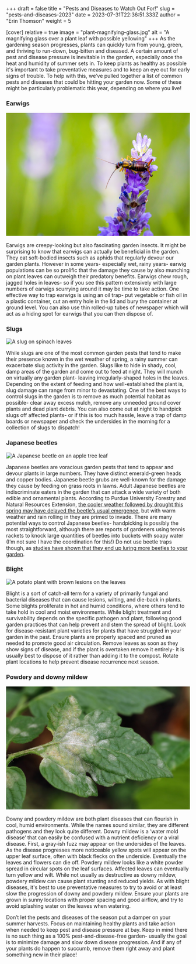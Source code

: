 +++
draft = false
title = "Pests and Diseases to Watch Out For!"
slug = "pests-and-diseases-2023"
date = 2023-07-31T22:36:51.333Z
author = "Erin Thomson"
weight = 5

[cover]
relative = true
image = "plant-magnifying-glass.jpg"
alt = "A magnifying glass over a plant leaf with possible yellowing"
+++
As the gardening season progresses, plants can quickly turn from young, green, and thriving to run-down, bug-bitten and diseased. A certain amount of pest and disease pressure is inevitable in the garden, especially once the heat and humidity of summer sets in. To keep plants as healthy as possible it's important to take preventative measures and to keep an eye out for early signs of trouble. To help with this, we’ve pulled together a list of common pests and diseases that could be hitting your garden now. Some of these might be particularly problematic this year, depending on where you live!

### Earwigs

![An earwig on a lavender flower](earwig-on-lavender.jpg)

Earwigs are creepy-looking but also fascinating garden insects. It might be surprising to know that earwigs can actually be beneficial in the garden. They eat soft-bodied insects such as aphids that regularly devour our garden plants. However in some years- especially wet, rainy years- earwig populations can be so prolific that the damage they cause by also munching on plant leaves can outweigh their predatory benefits. Earwigs chew rough, jagged holes in leaves- so if you see this pattern extensively with large numbers of earwigs scurrying around it may be time to take action. One effective way to trap earwigs is using an oil trap- put vegetable or fish oil in a plastic container, cut an entry hole in the lid and bury the container at ground level. You can also use thin rolled-up tubes of newspaper which will act as a hiding spot for earwigs that you can then dispose of.

### Slugs

![A slug on spinach leaves](slug-on-spinach.jpg)

While slugs are one of the most common garden pests that tend to make their presence known in the wet weather of spring, a rainy summer can exacerbate slug activity in the garden. Slugs like to hide in shady, cool, damp areas of the garden and come out to feed at night. They will munch on virtually any garden plant- leaving irregularly-shaped holes in the leaves. Depending on the extent of feeding and how well-established the plant is, slug damage can range from minor to devastating. One of the best ways to control slugs in the garden is to remove as much potential habitat as possible- clear away excess mulch, remove any unneeded ground cover plants and dead plant debris. You can also come out at night to handpick slugs off affected plants- or if this is too much hassle, leave a trap of damp boards or newspaper and check the undersides in the morning for a collection of slugs to dispatch!

### Japanese beetles

![A Japanese beetle on an apple tree leaf](japanese-beetle.jpg)

Japanese beetles are voracious garden pests that tend to appear and devour plants in large numbers. They have distinct emerald-green heads and copper bodies. Japanese beetle grubs are well-known for the damage they cause by feeding on grass roots in lawns. Adult Japanese beetles are indiscriminate eaters in the garden that can attack a wide variety of both edible and ornamental plants. According to Purdue University Forestry and Natural Resources Extension, [the cooler weather followed by drought this spring may have delayed the beetle’s usual emergence](https://www.purdue.edu/fnr/extension/why-are-the-japanese-beetles-running-late-this-year/), but with warm weather and rain rolling in they are primed to invade. There are many potential ways to control Japanese beetles- handpicking is possibly the most straightforward, although there are reports of gardeners using tennis rackets to knock large quantities of beetles into buckets with soapy water (I’m not sure I have the coordination for this!) Do not use beetle traps though, as [studies have shown that they end up luring more beetles to your garden](https://extension.umn.edu/yard-and-garden-news/dont-fall-japanese-beetle-trapping-trap).

### Blight

![A potato plant with brown lesions on the leaves](potato-blight.jpg)

Blight is a sort of catch-all term for a variety of primarily fungal and bacterial diseases that can cause lesions, wilting, and die-back in plants. Some blights proliferate in hot and humid conditions, where others tend to take hold in cool and moist environments. While blight treatment and survivability depends on the specific pathogen and plant, following good garden practices that can help prevent and stem the spread of blight. Look for disease-resistant plant varieties for plants that have struggled in your garden in the past. Ensure plants are properly spaced and pruned as needed to promote good air circulation. Remove leaves as soon as they show signs of disease, and if the plant is overtaken remove it entirely- it is usually best to dispose of it rather than adding it to the compost. Rotate plant locations to help prevent disease recurrence next season.

### Powdery and downy mildew

![A tomato leaf with powdery mildew](powdery-mildew.jpg)

Downy and powdery mildew are both plant diseases that can flourish in cool, humid environments. While the names sound similar, they are different pathogens and they look quite different. Downy mildew is a ‘water mold disease’ that can easily be confused with a nutrient deficiency or a viral disease. First, a gray-ish fuzz may appear on the undersides of the leaves. As the disease progresses more noticeable yellow spots will appear on the upper leaf surface, often with black flecks on the underside. Eventually the leaves and flowers can die off. Powdery mildew looks like a white powder spread in circular spots on the leaf surfaces. Affected leaves can eventually turn yellow and wilt. While not usually as destructive as downy mildew, powdery mildew can cause plant stunting and reduced yields. As with blight diseases, it's best to use preventative measures to try to avoid or at least slow the progression of downy and powdery mildew. Ensure your plants are grown in sunny locations with proper spacing and good airflow, and try to avoid splashing water on the leaves when watering.

Don’t let the pests and diseases of the season put a damper on your summer harvests. Focus on maintaining healthy plants and take action when needed to keep pest and disease pressure at bay. Keep in mind there is no such thing as a 100% pest-and-disease-free garden- usually the goal is to minimize damage and slow down disease progression. And if any of your plants do happen to succumb, remove them right away and plant something new in their place!